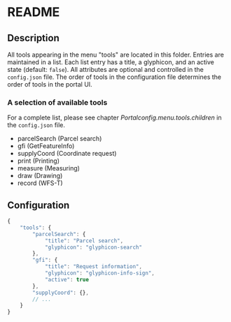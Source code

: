 # README

## Description

All tools appearing in the menu "tools" are located in this folder. Entries are maintained in a list. Each list entry has a title, a glyphicon, and an active state (default: `false`). All attributes are optional and controlled in the `config.json` file. The order of tools in the configuration file determines the order of tools in the portal UI.

### A selection of available tools

For a complete list, please see chapter *Portalconfig.menu.tools.children* in the `config.json` file.

* parcelSearch (Parcel search)
* gfi (GetFeatureInfo)
* supplyCoord (Coordinate request)
* print (Printing)
* measure (Measuring)
* draw (Drawing)
* record (WFS-T)

## Configuration

```js
{
    "tools": {
        "parcelSearch": {
            "title": "Parcel search",
            "glyphicon": "glyphicon-search"
        },
        "gfi": {
            "title": "Request information",
            "glyphicon": "glyphicon-info-sign",
            "active": true
        },
        "supplyCoord": {},
        // ...
    }
}
```
